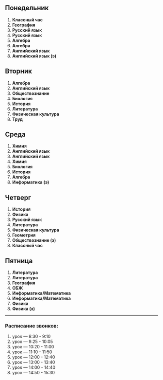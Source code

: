 ## Понедельник
1. **Классный час**  
2. **География**  
3. **Русский язык**  
4. **Русский язык**  
5. **Алгебра**  
6. **Алгебра**  
7. **Английский язык**  
8. **Английский язык (э)**

## Вторник
1. **Алгебра**  
2. **Английский язык**  
3. **Обществознание**  
4. **Биология**
5. **История**  
6. **Литература**  
7. **Физическая культура**  
8. **Труд**

## Среда
1. **Химия**  
2. **Английский язык**
3. **Английский язык**  
4. **Химия**  
5. **Биология**  
6. **История**  
7. **Алгебра**
8. **Информатика (э)**

## Четверг
1. **История**  
2. **Физика**  
3. **Русский язык**  
4. **Литература**
5. **Физическая культура**  
6. **Геометрия**  
7. **Обществознание (э)**  
8. **Классный час**

## Пятница
1. **Литература**  
2. **Литература**  
3. **География**  
4. **ОБЖ**
5. **Информатика/Математика**  
6. **Информатика/Математика**  
7. **Физика**
8. **Физика (э)**

---

### Расписание звонков:
1. урок — 8:30 - 9:10  
2. урок — 9:25 - 10:05  
3. урок — 10:20 - 11:00  
4. урок — 11:10 - 11:50  
5. урок — 12:00 - 12:40  
6. урок — 13:00 - 13:40  
7. урок — 14:00 - 14:40  
8. урок — 14:50 - 15:30
